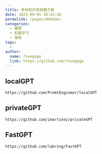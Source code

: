 ```yaml
---
title: 本地知识库部署方案
date: 2023-09-05 10:42:36
permalink: /pages/4462de/
categories:
  - 编程
  - 机器学习
  - 落地
tags:
  - 
author: 
  name: fovegage
  link: https://github.com/fovegage
---
```

## localGPT

```
https://github.com/PromtEngineer/localGPT
```

## privateGPT

```
https://github.com/imartinez/privateGPT
```

## FastGPT

```
https://github.com/labring/FastGPT
```